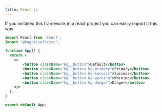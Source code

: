 ```yaml
---
title: React js
---
```


If you installed this framework in a react project you can easily import it this way.

```jsx
import React from 'react';
import "@kagarisoft/csc";

function App() {
  return (
    <>
        <button className="kg__button">Default</button>
        <button className="kg__button kg-primary">Primary</button>
        <button className="kg__button kg-success">Success</button>
        <button className="kg__button kg-warning">Warning</button>
        <button className="kg__button kg-danger">Danger</button>
    </>
  );
}

export default App;
```
